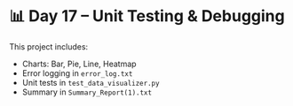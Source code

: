 
# 📊 Day 17 – Unit Testing & Debugging

This project includes:
- Charts: Bar, Pie, Line, Heatmap
- Error logging in `error_log.txt`
- Unit tests in `test_data_visualizer.py`
- Summary in `Summary_Report(1).txt`
